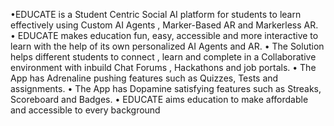 •EDUCATE is a Student Centric Social AI platform for students to learn effectively using
Custom AI Agents , Marker-Based AR and Markerless AR.
• EDUCATE makes education fun, easy, accessible and more interactive to learn with
the help of its own personalized AI Agents and AR.
• The Solution helps different students to connect , learn and complete in a
Collaborative environment with inbuild Chat Forums , Hackathons and job portals.
• The App has Adrenaline pushing features such as Quizzes, Tests and assignments.
• The App has Dopamine satisfying features such as Streaks, Scoreboard and Badges.
• EDUCATE aims education to make affordable and accessible to every background

